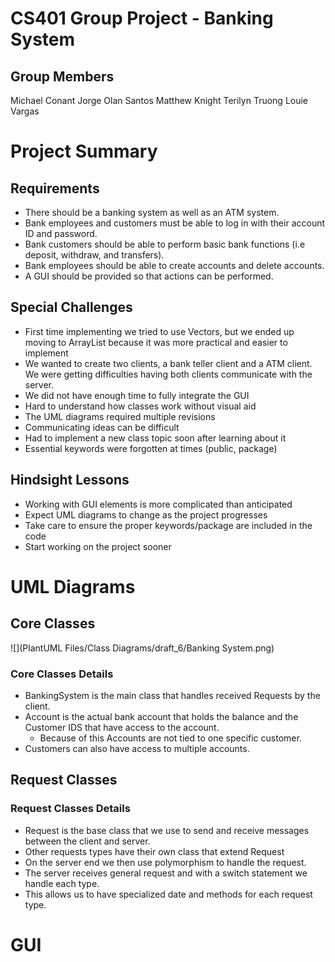 # CS401 Group Project - Banking System

## Group Members
Michael Conant
Jorge Olan Santos
Matthew Knight
Terilyn Truong
Louie Vargas

# Project Summary

## Requirements
- There should be a banking system as well as an ATM system.
- Bank employees and customers must be able to log in with their account ID and password.
- Bank customers should be able to perform basic bank functions (i.e deposit, withdraw, and transfers).
- Bank employees should be able to create accounts and delete accounts.
- A GUI should be provided so that actions can be performed.

## Special Challenges
- First time implementing we tried to use Vectors, but we ended up moving to ArrayList because it was more practical and easier to implement
- We wanted to create two clients, a bank teller client and a ATM client. We were getting difficulties having both clients communicate with the server.
- We did not have enough time to fully integrate the GUI
- Hard to understand how classes work without visual aid
- The UML diagrams required multiple revisions
- Communicating ideas can be difficult
- Had to implement a new class topic soon after learning about it
- Essential keywords were forgotten at times (public, package)

## Hindsight Lessons
- Working with GUI elements is more complicated than anticipated
- Expect UML diagrams to change as the project progresses
- Take care to ensure the proper keywords/package are included in the code
- Start working on the project sooner

# UML Diagrams

## Core Classes
![](PlantUML Files/Class Diagrams/draft_6/Banking System.png)

### Core Classes Details
- BankingSystem is the main class that handles received Requests by the client.
- Account is the actual bank account that holds the balance and the Customer IDS that have access to the account.
  - Because of this Accounts are not tied to one specific customer.
- Customers can also have access to multiple accounts.


## Request Classes

### Request Classes Details
- Request is the base class that we use to send and receive messages between the client and server.
- Other requests types have their own class that extend Request
- On the server end we then use polymorphism to handle the request.
- The server receives general request and with a switch statement we handle each type.
- This allows us to have specialized date and methods for each request type.

# GUI
